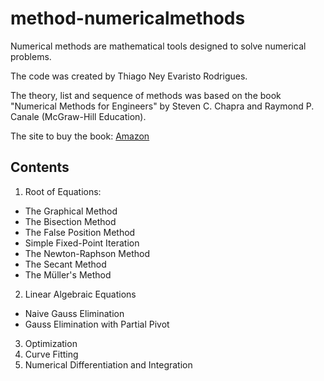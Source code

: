 # method-numericalmethods

Numerical methods are mathematical tools designed to solve numerical problems.

The code was created by Thiago Ney Evaristo Rodrigues.

The theory, list and sequence of methods was based on the book "Numerical Methods for Engineers" by Steven C. Chapra and Raymond P. Canale (McGraw-Hill Education).

The site to buy the book: [Amazon](https://www.amazon.com.br/Numerical-Methods-Engineers-Steven-Chapra/dp/007339792X/ref=sr_1_31?__mk_pt_BR=%C3%85M%C3%85%C5%BD%C3%95%C3%91&crid=513HBOZEV8FA&keywords=numerical+methods&qid=1640752858&sprefix=numerical+methods%2Caps%2C175&sr=8-31)

## Contents

1. Root of Equations:
- The Graphical Method
- The Bisection Method
- The False Position Method
- Simple Fixed-Point Iteration
- The Newton-Raphson Method
- The Secant Method
- The Müller's Method
2. Linear Algebraic Equations
- Naive Gauss Elimination
- Gauss Elimination with Partial Pivot
3. Optimization
4. Curve Fitting
5. Numerical Differentiation and Integration
